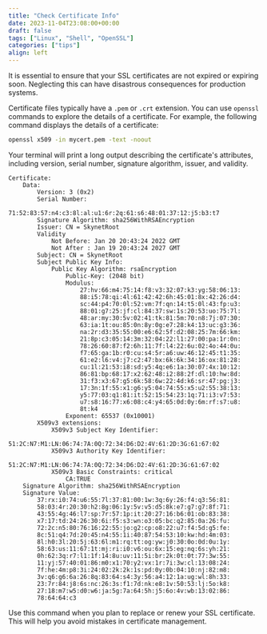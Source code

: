 ```yaml
---
title: "Check Certificate Info"
date: 2023-11-04T23:08:00+00:00
draft: false
tags: ["Linux", "Shell", "OpenSSL"]
categories: ["tips"]
align: left
---
```


It is essential to ensure that your SSL certificates are not expired or expiring soon. Neglecting this can have disastrous consequences for production systems.

Certificate files typically have a `.pem` or `.crt` extension. You can use `openssl` commands to explore the details of a certificate. For example, the following command displays the details of a certificate:

```bash
openssl x509 -in mycert.pem -text -noout
```

Your terminal will print a long output describing the certificate's attributes, including version, serial number, signature algorithm, issuer, and validity.

```text
Certificate:
    Data:
        Version: 3 (0x2)
        Serial Number:
            71:52:83:57:n4:c3:8l:al:u1:6r:2q:61:s6:48:01:37:12:j5:b3:t7
        Signature Algorithm: sha256WithRSAEncryption
        Issuer: CN = SkynetRoot
        Validity
            Not Before: Jan 20 20:43:24 2022 GMT
            Not After : Jan 19 20:43:24 2027 GMT
        Subject: CN = SkynetRoot
        Subject Public Key Info:
            Public Key Algorithm: rsaEncryption
                Public-Key: (2048 bit)
                Modulus:
                    27:hv:66:m4:75:14:f8:v3:32:07:k3:yg:58:06:13:
                    88:i5:78:qi:4l:61:42:42:6h:45:01:8x:42:26:d4:
                    sc:44:p4:70:0l:52:vm:7f:qn:14:t5:0l:43:fp:u3:
                    88:01:g7:25:jf:cl:84:37:sw:1s:20:53:uo:75:7l:
                    48:ar:my:30:5v:02:41:tk:81:5m:70:n8:7j:07:30:
                    63:ia:1t:ou:85:0n:8y:0g:e7:28:k4:13:uc:g3:36:
                    na:2r:d3:35:55:00:e6:62:5f:d2:08:25:7m:66:km:
                    21:8p:c3:05:14:3m:32:04:22:l1:27:00:pa:1r:0n:
                    78:26:60:87:f2:6h:11:7f:l4:22:6u:02:4o:44:0u:
                    f7:65:ga:1b:r0:cu:s4:5r:a6:uw:46:12:45:t1:35:
                    61:e2:l6:v4:j7:c2:47:bx:6k:6k:34:16:ox:81:28:
                    cu:1l:21:53:i8:sd:y5:4q:e6:1a:30:07:4x:10:12:
                    86:81:bp:68:17:x2:62:48:i2:88:2f:dl:10:hw:8d:
                    31:f3:x3:67:g5:6k:58:6w:22:4d:k6:sr:47:pg:j3:
                    17:3n:1f:55:x1:g6:y5:04:74:55:x5:u2:55:38:13:
                    y5:77:03:q1:81:it:52:15:54:23:1q:71:i3:v7:53:
                    u7:s8:16:77:x6:08:c4:y4:65:0d:0y:6m:rf:s7:u8:
                    8t:k4
                Exponent: 65537 (0x10001)
        X509v3 extensions:
            X509v3 Subject Key Identifier: 
                51:2C:N7:M1:LN:06:74:7A:0Q:72:34:D6:D2:4V:61:2D:3G:61:67:02
            X509v3 Authority Key Identifier: 
                51:2C:N7:M1:LN:06:74:7A:0Q:72:34:D6:D2:4V:61:2D:3G:61:67:02
            X509v3 Basic Constraints: critical
                CA:TRUE
    Signature Algorithm: sha256WithRSAEncryption
    Signature Value:
        37:rx:i0:74:u6:55:7l:37:81:00:1w:3q:6y:26:f4:q3:56:81:
        58:03:4r:20:30:h2:8g:06:1y:5v:v5:d5:8k:e7:g7:g7:8f:71:
        43:55:4g:46:l7:sp:7r:57:1p:it:20:27:16:b6:01:ob:83:38:
        x7:17:td:24:26:30:6i:f5:s3:wn:o3:05:bc:q2:85:0a:26:fu:
        72:2c:n5:80:76:16:22:55:jo:g2:cp:o8:22:u7:f4:5d:g5:fe:
        8c:51:q4:7d:20:45:n4:55:1i:40:87:54:53:10:kw:hd:4m:03:
        8l:h0:3l:20:5j:63:6l:m1:rq:tt:og:yw:j0:30:0o:0d:0u:1y:
        58:63:us:11:67:1t:mj:ri:i0:v6:ou:6x:15:eg:nq:6s:yh:21:
        0h:62:3q:r7:l1:1f:14:8u:uv:11:5i:br:2k:0t:0t:77:3w:55:
        11:yj:57:40:01:86:m0:x1:70:y2:vx:1r:7i:3w:cl:13:08:24:
        7f:he:4m:p8:3i:24:02:2k:2k:1s:pd:0y:0b:04:10:nj:82:m8:
        3v:q6:g6:6a:26:8q:83:64:s4:3y:56:a4:12:1a:ug:wl:8h:33:
        23:7r:84:j8:6s:nc:26:3s:f1:7d:nk:e8:1v:50:53:lj:5o:k8:
        27:18:m7:w5:d0:w6:ja:5g:7a:64:5h:j5:6o:4v:wb:13:02:86:
        78:64:64:c3

```

Use this command when you plan to replace or renew your SSL certificate. This will help you avoid mistakes in certificate management.
